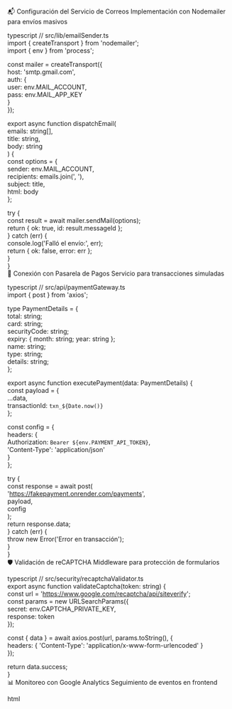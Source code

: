 📬 Configuración del Servicio de Correos
Implementación con Nodemailer para envíos masivos

typescript
// src/lib/emailSender.ts  
import { createTransport } from 'nodemailer';  
import { env } from 'process';  

const mailer = createTransport({  
  host: 'smtp.gmail.com',  
  auth: {  
    user: env.MAIL_ACCOUNT,  
    pass: env.MAIL_APP_KEY  
  }  
});  

export async function dispatchEmail(  
  emails: string[],  
  title: string,  
  body: string  
) {  
  const options = {  
    sender: env.MAIL_ACCOUNT,  
    recipients: emails.join(', '),  
    subject: title,  
    html: body  
  };  

  try {  
    const result = await mailer.sendMail(options);  
    return { ok: true, id: result.messageId };  
  } catch (err) {  
    console.log('Falló el envío:', err);  
    return { ok: false, error: err };  
  }  
}  
💸 Conexión con Pasarela de Pagos
Servicio para transacciones simuladas

typescript
// src/api/paymentGateway.ts  
import { post } from 'axios';  

type PaymentDetails = {  
  total: string;  
  card: string;  
  securityCode: string;  
  expiry: { month: string; year: string };  
  name: string;  
  type: string;  
  details: string;  
};  

export async function executePayment(data: PaymentDetails) {  
  const payload = {  
    ...data,  
    transactionId: `txn_${Date.now()}`  
  };  

  const config = {  
    headers: {  
      Authorization: `Bearer ${env.PAYMENT_API_TOKEN}`,  
      'Content-Type': 'application/json'  
    }  
  };  

  try {  
    const response = await post(  
      'https://fakepayment.onrender.com/payments',  
      payload,  
      config  
    );  
    return response.data;  
  } catch (err) {  
    throw new Error('Error en transacción');  
  }  
}  
🛡️ Validación de reCAPTCHA
Middleware para protección de formularios

typescript
// src/security/recaptchaValidator.ts  
export async function validateCaptcha(token: string) {  
  const url = 'https://www.google.com/recaptcha/api/siteverify';  
  const params = new URLSearchParams({  
    secret: env.CAPTCHA_PRIVATE_KEY,  
    response: token  
  });  

  const { data } = await axios.post(url, params.toString(), {  
    headers: { 'Content-Type': 'application/x-www-form-urlencoded' }  
  });  

  return data.success;  
}  
📊 Monitoreo con Google Analytics
Seguimiento de eventos en frontend

html
<!-- Incluir en <head> -->  
<script>  
  window.dataLayer = window.dataLayer || [];  
  function trackEvent() { dataLayer.push(arguments); }  
  trackEvent('config', env.GA_MEASUREMENT_ID);  
</script>  
